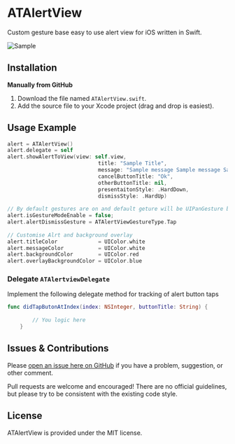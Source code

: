 # ATAlertView
Custom gesture base easy to use alert view for iOS written in Swift.

![Sample](SampleFile/Sample.gif)

## Installation
**Manually from GitHub**

1.	Download the file named `ATAlertView.swift`.
2.	Add the source file to your Xcode project (drag and drop is easiest).

## Usage Example
```swift
alert = ATAlertView()
alert.delegate = self
alert.showAlertToView(view: self.view,
                             title: "Sample Title",
                             message: "Sample message Sample message Sample message",
                             cancelButtonTitle: "Ok",
                             otherButtonTitle: nil,
                             presentaitonStyle: .HardDown,
                             dismissStyle: .HardUp)
                                
// By default gestures are on and default geture will be UIPanGesture but you can change it to tap or turn it off
alert.isGestureModeEnable = false;
alert.alertDismissGesture = ATAlertViewGestureType.Tap
        
// Customise Alrt and background overlay
alert.titleColor             = UIColor.white
alert.messageColor           = UIColor.white
alert.backgroundColor        = UIColor.red
alert.overlayBackgroundColor = UIColor.blue

```



### Delegate `ATAlertviewDelegate`

Implement the following delegate method for tracking of alert button taps
```swift
func didTapButonAtIndex(index: NSInteger, buttonTitle: String) {
        
        // You logic here
    }
  ```
  
## Issues & Contributions
Please [open an issue here on GitHub](https://github.com/tanveer-ashraf/ATAlertView/issues/new) if you have a problem, suggestion, or other comment.

Pull requests are welcome and encouraged! There are no official guidelines, but please try to be consistent with the existing code style.

## License
ATAlertView is provided under the MIT license.
